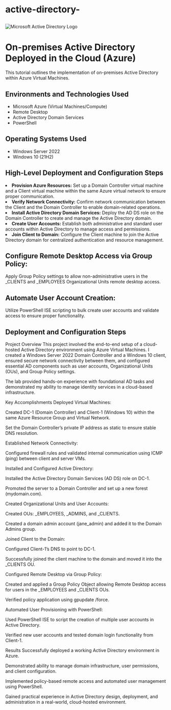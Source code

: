 # active-directory-<p align="center">
<img src="https://i.imgur.com/pU5A58S.png" alt="Microsoft Active Directory Logo"/>
</p>

<h1>On-premises Active Directory Deployed in the Cloud (Azure)</h1>
This tutorial outlines the implementation of on-premises Active Directory within Azure Virtual Machines.<br />

<h2>Environments and Technologies Used</h2>

- Microsoft Azure (Virtual Machines/Compute)
- Remote Desktop
- Active Directory Domain Services
- PowerShell

<h2>Operating Systems Used </h2>

- Windows Server 2022
- Windows 10 (21H2)

<h2>High-Level Deployment and Configuration Steps</h2>

<li><strong>Provision Azure Resources:</strong>
Set up a Domain Controller virtual machine and a Client virtual machine within the same Azure virtual network to ensure proper communication.

<li><strong>Verify Network Connectivity:</strong>
Confirm network communication between the Client and the Domain Controller to enable domain-related operations.

<li><strong>Install Active Directory Domain Services:</strong>
Deploy the AD DS role on the Domain Controller to create and manage the Active Directory domain.

<li><strong>Create User Accounts:</strong>
Establish both administrative and standard user accounts within Active Directory to manage access and permissions.

<li><strong>Join Client to Domain:</strong>
Configure the Client machine to join the Active Directory domain for centralized authentication and resource management.

<h2>Configure Remote Desktop Access via Group Policy:</h2>
Apply Group Policy settings to allow non-administrative users in the _CLIENTS and _EMPLOYEES Organizational Units remote desktop access.

<h2>Automate User Account Creation:</h2>
Utilize PowerShell ISE scripting to bulk create user accounts and validate access to ensure proper functionality.

<h2>Deployment and Configuration Steps</h2>

Project Overview
This project involved the end-to-end setup of a cloud-hosted Active Directory environment using Azure Virtual Machines. I created a Windows Server 2022 Domain Controller and a Windows 10 client, ensured secure network connectivity between them, and configured essential AD components such as user accounts, Organizational Units (OUs), and Group Policy settings.

The lab provided hands-on experience with foundational AD tasks and demonstrated my ability to manage identity services in a cloud-based infrastructure.

Key Accomplishments
Deployed Virtual Machines:

Created DC-1 (Domain Controller) and Client-1 (Windows 10) within the same Azure Resource Group and Virtual Network.

Set the Domain Controller’s private IP address as static to ensure stable DNS resolution.

Established Network Connectivity:

Configured firewall rules and validated internal communication using ICMP (ping) between client and server VMs.

Installed and Configured Active Directory:

Installed the Active Directory Domain Services (AD DS) role on DC-1.

Promoted the server to a Domain Controller and set up a new forest (mydomain.com).

Created Organizational Units and User Accounts:

Created OUs: _EMPLOYEES, _ADMINS, and _CLIENTS.

Created a domain admin account (jane_admin) and added it to the Domain Admins group.

Joined Client to the Domain:

Configured Client-1’s DNS to point to DC-1.

Successfully joined the client machine to the domain and moved it into the _CLIENTS OU.

Configured Remote Desktop via Group Policy:

Created and applied a Group Policy Object allowing Remote Desktop access for users in the _EMPLOYEES and _CLIENTS OUs.

Verified policy application using gpupdate /force.

Automated User Provisioning with PowerShell:

Used PowerShell ISE to script the creation of multiple user accounts in Active Directory.

Verified new user accounts and tested domain login functionality from Client-1.

Results
Successfully deployed a working Active Directory environment in Azure.

Demonstrated ability to manage domain infrastructure, user permissions, and client configuration.

Implemented policy-based remote access and automated user management using PowerShell.

Gained practical experience in Active Directory design, deployment, and administration in a real-world, cloud-hosted environment.


